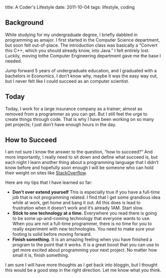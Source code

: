 title: A Coder's Lifestyle
date: 2011-10-04
tags: lifestyle, coding

## Background

While studying for my undergraduate degree, I briefly dabbled in programming as amajor. I first started in the Computer Science department, but soon felt out-of-place. The introduction class was basically a “Convert this C++, which you should already know, into Java.” I felt entirely lost. Luckily, moving tothe Computer Engineering department gave me the base I needed.

Jump forward 5 years of undergraduate education, and I graduated with a bachelors in Economics. I don’t know why, maybe it was the easy way out, but I never felt like I could succeed as an computer scientist.

## Today

Today, I work for a large insurance company as a trainer; almost as removed from a programmer as you can get. But I still feel the urge to create things through code. That is why I have been working on so many pet projects; I just don’t have enough hours in the day.

## How to Succeed

I am not sure I know the answer to the question, “how to succeed?” And more importantly, I really need to sit down and define what succeed is, but each night I learn another thing about a programming language that I didn’t know before and hopefully soon enough I will be someone who can hold their weight on sites like [StackOverflow][1].

Here are my tips that I have learned so far:

*   **Don’t over extend yourself** This is especially true if you have a full-time job that is not programming related. I find that I get some grandious idea while at work, get home and bang it out. All this does is lead to frustration when it doesn’t work and it’s already 1AM. Start slow.
*   **Stick to one technology at a time.** Everywhere you read there is going to be some up-and-coming technology that everyone wants to use. When you are not a full-time programmer, there is no time for you to really experiment with new technologies. You need to make sure your footing is solid before moving forward.
*   **Finish something.** It is an amazing feeling when you have finished a program to the point that it works. It is a great boost that you can use to get more excited about programming your next project. No matter how small it is, finish something.

I am sure I will have more thoughts as I get back into bloggin, but I thought this would be a good step in the right direction. Let me know what you think.

 [1]: http://stackoverflow.com
